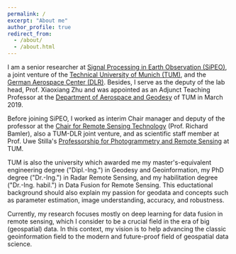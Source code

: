 ```yaml
---
permalink: /
excerpt: "About me"
author_profile: true
redirect_from: 
  - /about/
  - /about.html
---
```


I am a senior researcher at [Signal Processing in Earth Observation (SiPEO)](https://www.sipeo.lrg.tum.de/), a joint venture of the [Technical University of Munich (TUM)](https://www.tum.de/), and the [German Aerospace Center (DLR)](https://www.dlr.de). 
Besides, I serve as the deputy of the lab head, Prof. Xiaoxiang Zhu and was appointed as an Adjunct Teaching Professor at the [Department of Aerospace and Geodesy](https://www.lrg.tum.de) of TUM in March 2019.

Before joining SiPEO, I worked as interim Chair manager and deputy of the professor at the [Chair for Remote Sensing Technology](https://www.lmf.lrg.tum.de/) (Prof. Richard Bamler), also a TUM-DLR joint venture, and as scientific staff member at Prof. Uwe Stilla's [Professorship for Photogrammetry and Remote Sensing](https://www.pf.lrg.tum.de/) at TUM. 

TUM is also the university which awarded me my master's-equivalent engineering degree ("Dipl.-Ing.") in Geodesy and Geoinformation, my PhD degree ("Dr.-Ing.") in Radar Remote Sensing, and my habilitation degree ("Dr.-Ing. habil.") in Data Fusion for Remote Sensing. This eductational background should also explain my passion for geodata and concepts such as parameter estimation, image understanding, accuracy, and robustness.

Currently, my research focuses mostly on deep learning for data fusion in remote sensing, which I consider to be a crucial field in the era of big (geospatial) data. 
In this context, my vision is to help advancing the classic geoinformation field to the modern and future-proof field of geospatial data science. 
